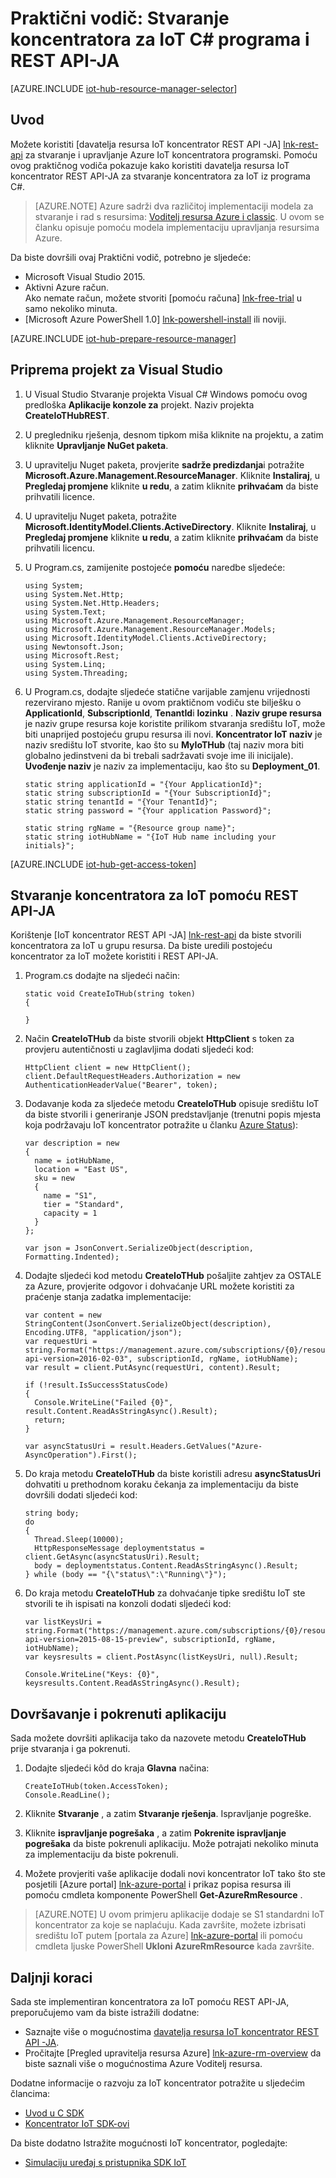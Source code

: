 <properties
    pageTitle="Stvaranje pomoću REST API-JA koncentratora za IoT | Microsoft Azure"
    description="Slijedite ovaj Praktični vodič da biste počeli koristiti REST API-JA da biste stvorili koncentratora za IoT."
    services="iot-hub"
    documentationCenter=".net"
    authors="dominicbetts"
    manager="timlt"
    editor=""/>

<tags
     ms.service="iot-hub"
     ms.devlang="dotnet"
     ms.topic="article"
     ms.tgt_pltfrm="na"
     ms.workload="na"
     ms.date="08/16/2016"
     ms.author="dobett"/>

# <a name="tutorial-create-an-iot-hub-using-a-c-program-and-the-rest-api"></a>Praktični vodič: Stvaranje koncentratora za IoT C# programa i REST API-JA

[AZURE.INCLUDE [iot-hub-resource-manager-selector](../../includes/iot-hub-resource-manager-selector.md)]

## <a name="introduction"></a>Uvod

Možete koristiti [davatelja resursa IoT koncentrator REST API -JA] [ lnk-rest-api] za stvaranje i upravljanje Azure IoT koncentratora programski. Pomoću ovog praktičnog vodiča pokazuje kako koristiti davatelja resursa IoT koncentrator REST API-JA za stvaranje koncentratora za IoT iz programa C#.

> [AZURE.NOTE] Azure sadrži dva različitoj implementaciji modela za stvaranje i rad s resursima: [Voditelj resursa Azure i classic](../resource-manager-deployment-model.md).  U ovom se članku opisuje pomoću modela implementaciju upravljanja resursima Azure.

Da biste dovršili ovaj Praktični vodič, potrebno je sljedeće:

- Microsoft Visual Studio 2015.
- Aktivni Azure račun. <br/>Ako nemate račun, možete stvoriti [pomoću računa] [ lnk-free-trial] u samo nekoliko minuta.
- [Microsoft Azure PowerShell 1.0] [ lnk-powershell-install] ili noviji.

[AZURE.INCLUDE [iot-hub-prepare-resource-manager](../../includes/iot-hub-prepare-resource-manager.md)]

## <a name="prepare-your-visual-studio-project"></a>Priprema projekt za Visual Studio

1. U Visual Studio Stvaranje projekta Visual C# Windows pomoću ovog predloška **Aplikacije konzole za** projekt. Naziv projekta **CreateIoTHubREST**.

2. U pregledniku rješenja, desnom tipkom miša kliknite na projektu, a zatim kliknite **Upravljanje NuGet paketa**.

3. U upravitelju Nuget paketa, provjerite **sadrže predizdanja**i potražite **Microsoft.Azure.Management.ResourceManager**. Kliknite **Instaliraj**, u **Pregledaj promjene** kliknite **u redu**, a zatim kliknite **prihvaćam** da biste prihvatili licence.

4. U upravitelju Nuget paketa, potražite **Microsoft.IdentityModel.Clients.ActiveDirectory**.  Kliknite **Instaliraj**, u **Pregledaj promjene** kliknite **u redu**, a zatim kliknite **prihvaćam** da biste prihvatili licencu.

6. U Program.cs, zamijenite postojeće **pomoću** naredbe sljedeće:

    ```
    using System;
    using System.Net.Http;
    using System.Net.Http.Headers;
    using System.Text;
    using Microsoft.Azure.Management.ResourceManager;
    using Microsoft.Azure.Management.ResourceManager.Models;
    using Microsoft.IdentityModel.Clients.ActiveDirectory;
    using Newtonsoft.Json;
    using Microsoft.Rest;
    using System.Linq;
    using System.Threading;
    ```
    
7. U Program.cs, dodajte sljedeće statične varijable zamjenu vrijednosti rezervirano mjesto. Ranije u ovom praktičnom vodiču ste bilješku o **ApplicationId**, **SubscriptionId**, **TenantId**i **lozinku** . **Naziv grupe resursa** je naziv grupe resursa koje koristite prilikom stvaranja središtu IoT, može biti unaprijed postojeću grupu resursa ili novi. **Koncentrator IoT naziv** je naziv središtu IoT stvorite, kao što su **MyIoTHub** (taj naziv mora biti globalno jedinstveni da bi trebali sadržavati svoje ime ili inicijale). **Uvođenje naziv** je naziv za implementaciju, kao što su **Deployment_01**.

    ```
    static string applicationId = "{Your ApplicationId}";
    static string subscriptionId = "{Your SubscriptionId}";
    static string tenantId = "{Your TenantId}";
    static string password = "{Your application Password}";
    
    static string rgName = "{Resource group name}";
    static string iotHubName = "{IoT Hub name including your initials}";
    ```

[AZURE.INCLUDE [iot-hub-get-access-token](../../includes/iot-hub-get-access-token.md)]

## <a name="use-the-rest-api-to-create-an-iot-hub"></a>Stvaranje koncentratora za IoT pomoću REST API-JA

Korištenje [IoT koncentrator REST API -JA] [ lnk-rest-api] da biste stvorili koncentratora za IoT u grupu resursa. Da biste uredili postojeću koncentrator za IoT možete koristiti i REST API-JA.

1. Program.cs dodajte na sljedeći način:
    
    ```
    static void CreateIoTHub(string token)
    {
        
    }
    ```

2. Način **CreateIoTHub** da biste stvorili objekt **HttpClient** s token za provjeru autentičnosti u zaglavljima dodati sljedeći kod:

    ```
    HttpClient client = new HttpClient();
    client.DefaultRequestHeaders.Authorization = new AuthenticationHeaderValue("Bearer", token);
    ```

3. Dodavanje koda za sljedeće metodu **CreateIoTHub** opisuje središtu IoT da biste stvorili i generiranje JSON predstavljanje (trenutni popis mjesta koja podržavaju IoT koncentrator potražite u članku [Azure Status][lnk-status]):

    ```
    var description = new
    {
      name = iotHubName,
      location = "East US",
      sku = new
      {
        name = "S1",
        tier = "Standard",
        capacity = 1
      }
    };
    
    var json = JsonConvert.SerializeObject(description, Formatting.Indented);
    ```

4. Dodajte sljedeći kod metodu **CreateIoTHub** pošaljite zahtjev za OSTALE za Azure, provjerite odgovor i dohvaćanje URL možete koristiti za praćenje stanja zadatka implementacije:

    ```
    var content = new StringContent(JsonConvert.SerializeObject(description), Encoding.UTF8, "application/json");
    var requestUri = string.Format("https://management.azure.com/subscriptions/{0}/resourcegroups/{1}/providers/Microsoft.devices/IotHubs/{2}?api-version=2016-02-03", subscriptionId, rgName, iotHubName);
    var result = client.PutAsync(requestUri, content).Result;
      
    if (!result.IsSuccessStatusCode)
    {
      Console.WriteLine("Failed {0}", result.Content.ReadAsStringAsync().Result);
      return;
    }
    
    var asyncStatusUri = result.Headers.GetValues("Azure-AsyncOperation").First();
    ```

5. Do kraja metodu **CreateIoTHub** da biste koristili adresu **asyncStatusUri** dohvatiti u prethodnom koraku čekanja za implementaciju da biste dovršili dodati sljedeći kod:

    ```
    string body;
    do
    {
      Thread.Sleep(10000);
      HttpResponseMessage deploymentstatus = client.GetAsync(asyncStatusUri).Result;
      body = deploymentstatus.Content.ReadAsStringAsync().Result;
    } while (body == "{\"status\":\"Running\"}");
    ```

6. Do kraja metodu **CreateIoTHub** za dohvaćanje tipke središtu IoT ste stvorili te ih ispisati na konzoli dodati sljedeći kod:

    ```
    var listKeysUri = string.Format("https://management.azure.com/subscriptions/{0}/resourceGroups/{1}/providers/Microsoft.Devices/IotHubs/{2}/IoTHubKeys/listkeys?api-version=2015-08-15-preview", subscriptionId, rgName, iotHubName);
    var keysresults = client.PostAsync(listKeysUri, null).Result;
    
    Console.WriteLine("Keys: {0}", keysresults.Content.ReadAsStringAsync().Result);
    ```
    
## <a name="complete-and-run-the-application"></a>Dovršavanje i pokrenuti aplikaciju

Sada možete dovršiti aplikacija tako da nazovete metodu **CreateIoTHub** prije stvaranja i ga pokrenuti.

1. Dodajte sljedeći kôd do kraja **Glavna** načina:

    ```
    CreateIoTHub(token.AccessToken);
    Console.ReadLine();
    ```
    
2. Kliknite **Stvaranje** , a zatim **Stvaranje rješenja**. Ispravljanje pogreške.

3. Kliknite **ispravljanje pogrešaka** , a zatim **Pokrenite ispravljanje pogrešaka** da biste pokrenuli aplikaciju. Može potrajati nekoliko minuta za implementaciju da biste pokrenuli.

4. Možete provjeriti vaše aplikacije dodali novi koncentrator IoT tako što ste posjetili [Azure portal] [ lnk-azure-portal] i prikaz popisa resursa ili pomoću cmdleta komponente PowerShell **Get-AzureRmResource** .

> [AZURE.NOTE] U ovom primjeru aplikacije dodaje se S1 standardni IoT koncentrator za koje se naplaćuju. Kada završite, možete izbrisati središtu IoT putem [portala za Azure] [ lnk-azure-portal] ili pomoću cmdleta ljuske PowerShell **Ukloni AzureRmResource** kada završite.

## <a name="next-steps"></a>Daljnji koraci

Sada ste implementiran koncentratora za IoT pomoću REST API-JA, preporučujemo vam da biste istražili dodatne:

- Saznajte više o mogućnostima [davatelja resursa IoT koncentrator REST API -JA][lnk-rest-api].
- Pročitajte [Pregled upravitelja resursa Azure] [ lnk-azure-rm-overview] da biste saznali više o mogućnostima Azure Voditelj resursa.

Dodatne informacije o razvoju za IoT koncentrator potražite u sljedećim člancima:

- [Uvod u C SDK][lnk-c-sdk]
- [Koncentrator IoT SDK-ovi][lnk-sdks]

Da biste dodatno Istražite mogućnosti IoT koncentrator, pogledajte:

- [Simulaciju uređaj s pristupnika SDK IoT][lnk-gateway]

<!-- Links -->
[lnk-free-trial]: https://azure.microsoft.com/pricing/free-trial/
[lnk-azure-portal]: https://portal.azure.com/
[lnk-status]: https://azure.microsoft.com/status/
[lnk-powershell-install]: ../powershell-install-configure.md
[lnk-rest-api]: https://msdn.microsoft.com/library/mt589014.aspx
[lnk-azure-rm-overview]: ../azure-resource-manager/resource-group-overview.md

[lnk-c-sdk]: iot-hub-device-sdk-c-intro.md
[lnk-sdks]: iot-hub-devguide-sdks.md

[lnk-gateway]: iot-hub-linux-gateway-sdk-simulated-device.md
